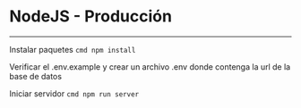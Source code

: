 # NodeJS - Producción

---

Instalar paquetes 
`cmd
npm install
`

Verificar el .env.example y crear un archivo .env donde contenga la url de la base de datos

Iniciar servidor
`cmd
npm run server
`

